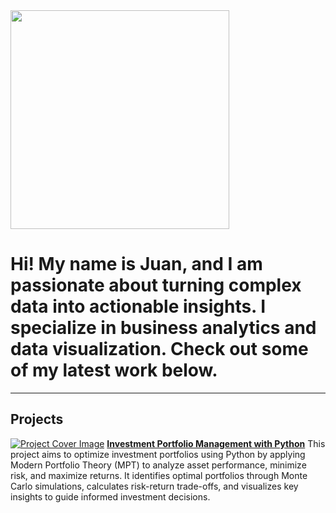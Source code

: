 <img src="https://github.com/jflores31297/portfolio/blob/main/assets/portrait.png?raw=true" width="350">

# Hi! My name is Juan, and I am passionate about turning complex data into actionable insights. I specialize in business analytics and data visualization. Check out some of my latest work below.
---
## Projects
[![Project Cover Image](https://github.com/jflores31297/portfolio/blob/main/assets/Project%20Cover%20Image.png?raw=true)](_pages/PortfolioTheory.md)
[**Investment Portfolio Management with Python**](_pages/PortfolioTheory.md)
This project aims to optimize investment portfolios using Python by applying Modern Portfolio Theory (MPT) to analyze asset performance, minimize risk, and maximize returns. It identifies optimal portfolios through Monte Carlo simulations, calculates risk-return trade-offs, and visualizes key insights to guide informed investment decisions.

